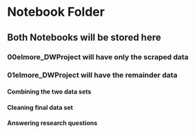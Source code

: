 # Notebook Folder

## Both Notebooks will be stored here

### 00elmore_DWProject will have only the scraped data

### 01elmore_DWProject will have the remainder data

#### Combining the two data sets

#### Cleaning final data set

#### Answering research questions
